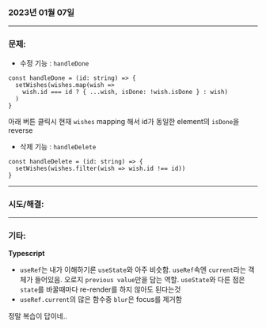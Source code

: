 ### 2023년 01월 07일

---

### **문제:**
- 수정 기능 : `handleDone`
```
const handleDone = (id: string) => {
  setWishes(wishes.map(wish => 
    wish.id === id ? { ...wish, isDone: !wish.isDone } : wish)
  )
}
```
아래 버튼 클릭시 현재 `wishes` mapping 해서 id가 동일한 element의 `isDone`을 reverse

- 삭제 기능 : `handleDelete`
```
const handleDelete = (id: string) => {
  setWishes(wishes.filter(wish => wish.id !== id))
}
```

---

### **시도/해결:**


---

### **기타:**

**Typescript**
- `useRef`는 내가 이해하기론 `useState`와 아주 비슷함. `useRef`속엔 `current`라는 객체가 들어있음. 오로지 `previous value`만을 담는 역할. `useState`와 다른 점은 `state`를 바꿀때마다 re-render를 하지 않아도 된다는것
- `useRef.current`의 많은 함수중 `blur`은 focus를 제거함

정말 복습이 답이네..